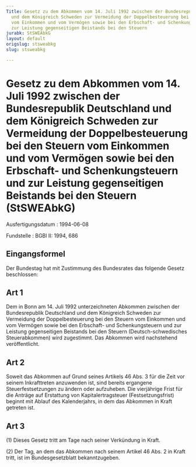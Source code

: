 ```yaml
---
Title: Gesetz zu dem Abkommen vom 14. Juli 1992 zwischen der Bundesrepublik Deutschland
  und dem Königreich Schweden zur Vermeidung der Doppelbesteuerung bei den Steuern
  vom Einkommen und vom Vermögen sowie bei den Erbschaft- und Schenkungsteuern und
  zur Leistung gegenseitigen Beistands bei den Steuern
jurabk: StSWEAbkG
layout: default
origslug: stsweabkg
slug: stsweabkg

---
```


# Gesetz zu dem Abkommen vom 14. Juli 1992 zwischen der Bundesrepublik Deutschland und dem Königreich Schweden zur Vermeidung der Doppelbesteuerung bei den Steuern vom Einkommen und vom Vermögen sowie bei den Erbschaft- und Schenkungsteuern und zur Leistung gegenseitigen Beistands bei den Steuern (StSWEAbkG)

Ausfertigungsdatum
:   1994-06-08

Fundstelle
:   BGBl II: 1994, 686

## Eingangsformel

Der Bundestag hat mit Zustimmung des Bundesrates das folgende Gesetz
beschlossen:

## Art 1

Dem in Bonn am 14. Juli 1992 unterzeichneten Abkommen zwischen der
Bundesrepublik Deutschland und dem Königreich Schweden zur Vermeidung
der Doppelbesteuerung bei den Steuern vom Einkommen und vom Vermögen
sowie bei den Erbschaft- und Schenkungsteuern und zur Leistung
gegenseitigen Beistands bei den Steuern (Deutsch-schwedisches
Steuerabkommen) wird zugestimmt. Das Abkommen wird nachstehend
veröffentlicht.

## Art 2

Soweit das Abkommen auf Grund seines Artikels 46 Abs. 3 für die Zeit
vor seinem Inkrafttreten anzuwenden ist, sind bereits ergangene
Steuerfestsetzungen zu ändern oder aufzuheben. Die vierjährige Frist
für die Anträge auf Erstattung von Kapitalertragsteuer
(Festsetzungsfrist) beginnt mit Ablauf des Kalenderjahrs, in dem das
Abkommen in Kraft getreten ist.

## Art 3

(1) Dieses Gesetz tritt am Tage nach seiner Verkündung in Kraft.

(2) Der Tag, an dem das Abkommen nach seinem Artikel 46 Abs. 2 in
Kraft tritt, ist im Bundesgesetzblatt bekanntzugeben.


